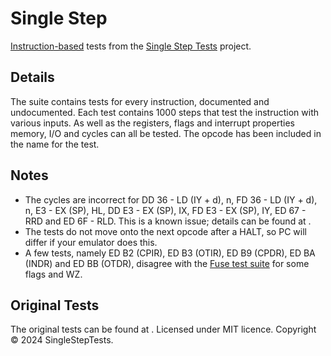 # Single Step

[Instruction-based](Z80.md#instruction-test-suites) tests from the [Single Step Tests](https://github.com/SingleStepTests) project.

## Details

The suite contains tests for every instruction, documented and undocumented. Each test contains 1000 steps that test the instruction with various inputs.
As well as the registers, flags and interrupt properties memory, I/O and cycles can all be tested. The opcode has been included in the name for the test.

## Notes

* The cycles are incorrect for DD 36 - LD (IY + d), n, FD 36 - LD (IY + d), n, E3 - EX (SP), HL, DD E3 - EX (SP), IX, FD E3 - EX (SP), IY,
  ED 67 - RRD and ED 6F - RLD. This is a known issue; details can be found at [](https://github.com/SingleStepTests/z80/issues/3).
* The tests do not move onto the next opcode after a HALT, so PC will differ if your emulator does this.
* A few tests, namely ED B2 (CPIR), ED B3 (OTIR), ED B9 (CPDR), ED BA (INDR) and ED BB (OTDR), disagree with the [Fuse test suite](Fuse.md) for
  some flags and WZ.

## Original Tests

The original tests can be found at [](https://github.com/SingleStepTests/z80/). Licensed under MIT licence. Copyright © 2024 SingleStepTests.